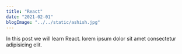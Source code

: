 ```yaml
---
title: "React"
date: "2021-02-01"
blogImage: "../../static/ashish.jpg"
---
```


In this post we will learn React. lorem ipsum dolor sit amet consectetur adipisicing elit.
